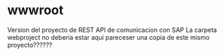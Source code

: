 # wwwroot
Version del proyecto de REST API de comunicacion con SAP
La carpeta webproject no deberia estar aqui pareceser una copia de este mismo proyecto??????
